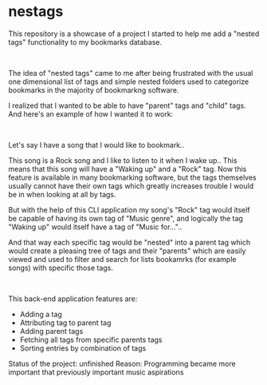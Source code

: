 # nestags
This repository is a showcase of a project I started to help me add a "nested tags" functionality to my bookmarks database.⠀

⠀

The idea of "nested tags" came to me after being frustrated with the usual one dimensional list of tags and simple nested folders used to categorize bookmarks in the majority of bookmarkng software.

I realized that I wanted to be able to have "parent" tags and "child" tags. And here's an example of how I wanted it to work:
⠀

⠀

Let's say I have a song that I would like to bookmark..

This song is a Rock song and I like to listen to it when I wake up..
This means that this song will have a "Waking up" and a "Rock" tag. Now this feature is available in many bookmarking software, but the tags themselves usually cannot have their own tags which greatly increases trouble I would be in when looking at all by tags.

But with the help of this CLI application my song's "Rock" tag would itself be capable of having its own tag of "Music genre", and logically the tag "Waking up" would itself have a tag of "Music for..."..

And that way each specific tag would be "nested" into a parent tag which would create a pleasing tree of tags and their "parents" which are easily viewed and used to filter and search for lists bookamrks (for example songs) with specific those tags.
⠀

⠀

This back-end application features are:
- Adding a tag
- Attributing tag to parent tag
- Adding parent tags
- Fetching all tags from specific parents tags
- Sorting entries by combination of tags

Status of the project: unfinished
Reason: Programming became more important that previously important music aspirations
